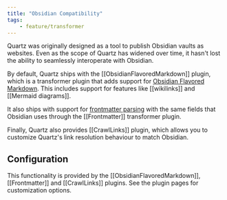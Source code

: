 ```yaml
---
title: "Obsidian Compatibility"
tags:
    - feature/transformer
---
```


Quartz was originally designed as a tool to publish Obsidian vaults as websites. Even as the scope of Quartz has widened over time, it hasn't lost the ability to seamlessly interoperate with Obsidian.

By default, Quartz ships with the [[ObsidianFlavoredMarkdown]] plugin, which is a transformer plugin that adds support for [Obsidian Flavored Markdown](https://help.obsidian.md/Editing+and+formatting/Obsidian+Flavored+Markdown). This includes support for features like [[wikilinks]] and [[Mermaid diagrams]].

It also ships with support for [frontmatter parsing](https://help.obsidian.md/Editing+and+formatting/Properties) with the same fields that Obsidian uses through the [[Frontmatter]] transformer plugin.

Finally, Quartz also provides [[CrawlLinks]] plugin, which allows you to customize Quartz's link resolution behaviour to match Obsidian.

## Configuration

This functionality is provided by the [[ObsidianFlavoredMarkdown]], [[Frontmatter]] and [[CrawlLinks]] plugins. See the plugin pages for customization options.

